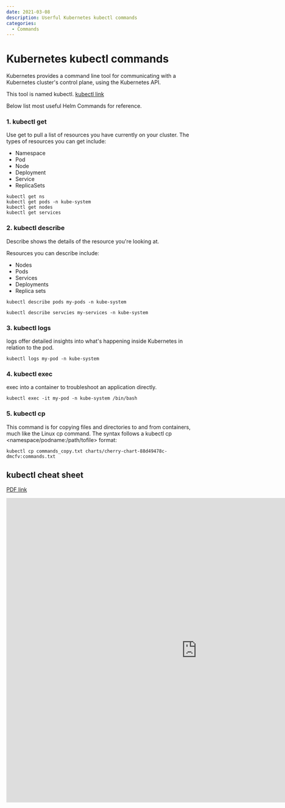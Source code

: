 ```yaml
---
date: 2021-03-08
description: Userful Kubernetes kubectl commands
categories:
  - Commands
---
```


# Kubernetes kubectl commands

Kubernetes provides a command line tool for communicating with a Kubernetes cluster's control plane, using the Kubernetes API.

This tool is named kubectl. [kubectl link](https://kubernetes.io/docs/reference/kubectl/)

Below list most useful Helm Commands for reference.  
<!-- more -->


### 1. kubectl get 

Use get to pull a list of resources you have currently on your cluster. The types of resources you can get include:

* Namespace
* Pod
* Node
* Deployment
* Service
* ReplicaSets

```
kubectl get ns
kubectl get pods -n kube-system
kubectl get nodes
kubectl get services
```

### 2. kubectl describe

Describe shows the details of the resource you're looking at.

Resources you can describe include:

* Nodes
* Pods
* Services
* Deployments
* Replica sets

```
kubectl describe pods my-pods -n kube-system

kubectl describe servcies my-services -n kube-system

```

### 3. kubectl logs

logs offer detailed insights into what's happening inside Kubernetes in relation to the pod.

```
kubectl logs my-pod -n kube-system
```

### 4. kubectl exec
exec into a container to troubleshoot an application directly.

```
kubectl exec -it my-pod -n kube-system /bin/bash
```

### 5. kubectl cp

This command is for copying files and directories to and from containers, much like the Linux cp command. The syntax follows a kubectl cp <filename> <namespace/podname:/path/tofile> format:

```
kubectl cp commands_copy.txt charts/cherry-chart-88d49478c-dmcfv:commands.txt
```


## kubectl cheat sheet 

<!-- Embed PDF File -->
 [PDF link ](https://vickyguo0907.github.io/git-home/static/assets/files/kubernetes-cheat-sheet.pdf)

<iframe src="https://vickyguo0907.github.io/git-home/static/assets/files/kubernetes-cheat-sheet.pdf" style="width:1000px; height:800px;" frameborder="0" allowfullscreen></iframe>